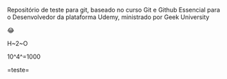 Repositório de teste para git, baseado no curso Git e Github Essencial para o Desenvolvedor da plataforma Udemy, ministrado por Geek University


:joy:

H~2~O

10^4^=1000

=teste=
